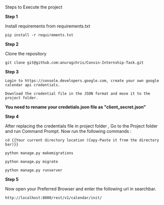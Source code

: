 Steps to Execute the project

<b> Step 1 </b>

Install requirements from requirements.txt

    pip install -r requirements.txt
  
<b> Step 2 </b>

Clone the repository

    git clone git@github.com:anuragchris/Convin-Internship-Task.git
    
<b> Step 3 </b>

    Login to https://console.developers.google.com, create your own google calendar api credentials.

    Download the credential file in the JSON format and move it to the project folder.

<b> You need to rename your credetials.json file as "client_secret.json" </b>

<b> Step 4 </b>

After replacing the credentials file in project folder , Go to the Project folder and run Command Prompt. Now run the following commands : 

    cd {{Your current directory location (Copy-Paste it from the directory bar)}}
    
    python manage.py makemigrations
    
    python manage.py migrate
    
    python manage.py runserver
    
 
<b> Step 5 </b>

Now open your Preferred Browser and enter the following url in searchbar.

    http://localhost:8000/rest/v1/calendar/init/
    